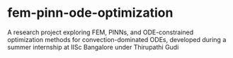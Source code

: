# fem-pinn-ode-optimization
A research project exploring FEM, PINNs, and ODE-constrained optimization methods for convection-dominated ODEs, developed during a summer internship at IISc Bangalore under Thirupathi Gudi 
